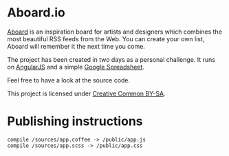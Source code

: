 # Aboard.io
[Aboard](http://aboard.io) is an inspiration board for artists and designers which combines the most beautiful RSS feeds from the Web. You can create your own list, Aboard will remember it the next time you come.

The project has been created in two days as a personal challenge. It runs on [AngularJS](http://angularjs.org) and a simple [Google Spreadsheet](https://docs.google.com/spreadsheet/ccc?key=0AnqTdoRZw_IRdHctX2RyQncwRVA0eWZsSERsdUxOT0E).

Feel free to have a look at the source code. 

This project is licensed under [Creative Common BY-SA](http://creativecommons.org/licenses/by-sa/3.0).

# Publishing instructions

    compile /sources/app.coffee -> /public/app.js
    compile /sources/app.scss -> /public/app.css
    
